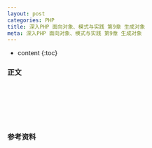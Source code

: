 ```yaml
---
layout: post
categories: PHP
title: 深入PHP 面向对象、模式与实践 第9章 生成对象
meta: 深入PHP 面向对象、模式与实践 第9章 生成对象
---
```

* content
{:toc}

### 正文


<br/><br/><br/><br/><br/>
### 参考资料



